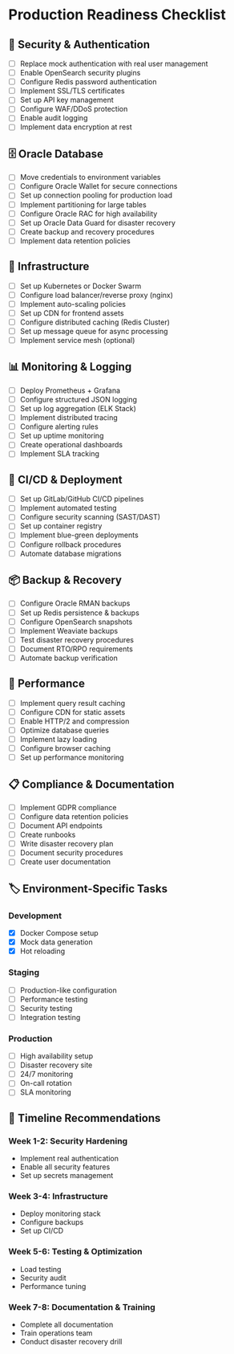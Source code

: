 # Production Readiness Checklist

## 🔐 Security & Authentication
- [ ] Replace mock authentication with real user management
- [ ] Enable OpenSearch security plugins
- [ ] Configure Redis password authentication
- [ ] Implement SSL/TLS certificates
- [ ] Set up API key management
- [ ] Configure WAF/DDoS protection
- [ ] Enable audit logging
- [ ] Implement data encryption at rest

## 🗄️ Oracle Database
- [ ] Move credentials to environment variables
- [ ] Configure Oracle Wallet for secure connections
- [ ] Set up connection pooling for production load
- [ ] Implement partitioning for large tables
- [ ] Configure Oracle RAC for high availability
- [ ] Set up Oracle Data Guard for disaster recovery
- [ ] Create backup and recovery procedures
- [ ] Implement data retention policies

## 🔧 Infrastructure
- [ ] Set up Kubernetes or Docker Swarm
- [ ] Configure load balancer/reverse proxy (nginx)
- [ ] Implement auto-scaling policies
- [ ] Set up CDN for frontend assets
- [ ] Configure distributed caching (Redis Cluster)
- [ ] Set up message queue for async processing
- [ ] Implement service mesh (optional)

## 📊 Monitoring & Logging
- [ ] Deploy Prometheus + Grafana
- [ ] Configure structured JSON logging
- [ ] Set up log aggregation (ELK Stack)
- [ ] Implement distributed tracing
- [ ] Configure alerting rules
- [ ] Set up uptime monitoring
- [ ] Create operational dashboards
- [ ] Implement SLA tracking

## 🔄 CI/CD & Deployment
- [ ] Set up GitLab/GitHub CI/CD pipelines
- [ ] Implement automated testing
- [ ] Configure security scanning (SAST/DAST)
- [ ] Set up container registry
- [ ] Implement blue-green deployments
- [ ] Configure rollback procedures
- [ ] Automate database migrations

## 📦 Backup & Recovery
- [ ] Configure Oracle RMAN backups
- [ ] Set up Redis persistence & backups
- [ ] Configure OpenSearch snapshots
- [ ] Implement Weaviate backups
- [ ] Test disaster recovery procedures
- [ ] Document RTO/RPO requirements
- [ ] Automate backup verification

## 🚀 Performance
- [ ] Implement query result caching
- [ ] Configure CDN for static assets
- [ ] Enable HTTP/2 and compression
- [ ] Optimize database queries
- [ ] Implement lazy loading
- [ ] Configure browser caching
- [ ] Set up performance monitoring

## 📋 Compliance & Documentation
- [ ] Implement GDPR compliance
- [ ] Configure data retention policies
- [ ] Document API endpoints
- [ ] Create runbooks
- [ ] Write disaster recovery plan
- [ ] Document security procedures
- [ ] Create user documentation

## 🏷️ Environment-Specific Tasks

### Development
- [x] Docker Compose setup
- [x] Mock data generation
- [x] Hot reloading

### Staging
- [ ] Production-like configuration
- [ ] Performance testing
- [ ] Security testing
- [ ] Integration testing

### Production
- [ ] High availability setup
- [ ] Disaster recovery site
- [ ] 24/7 monitoring
- [ ] On-call rotation
- [ ] SLA monitoring

## 📅 Timeline Recommendations

### Week 1-2: Security Hardening
- Implement real authentication
- Enable all security features
- Set up secrets management

### Week 3-4: Infrastructure
- Deploy monitoring stack
- Configure backups
- Set up CI/CD

### Week 5-6: Testing & Optimization
- Load testing
- Security audit
- Performance tuning

### Week 7-8: Documentation & Training
- Complete all documentation
- Train operations team
- Conduct disaster recovery drill